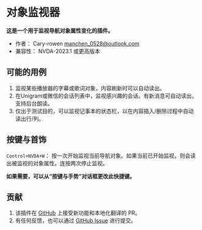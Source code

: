# 对象监视器

**这是一个用于监视导航对象属性变化的插件。**

* 作者： Cary-rowen <manchen_0528@outlook.com>
* 兼容性： NVDA-2023.1 或更高版本

## 可能的用例
1. 监视某些播放器的字幕或歌词对象，内容刷新时可以自动读出。
2. 在Unigram或微信的会话列表中，监视感兴趣的会话。有新消息可自动读出，支持后台朗读。
3. 仅出于测试目的，可以监视记事本的状态栏，以在内容插入/删除过程中自动读出行/列。

## 按键与首饰

``Control+NVDA+W``： 按一次开始监视当前导航对象。如果当前已开始监视，则会读出被监视的对象属性。连按两次停止监视。

**如果需要，可以从“按键与手势”对话框更改此快捷键。**

## 贡献
1. 该插件在 [GitHub][GitHub] 上接受新功能和本地化翻译的 PR。
2. 有任何反馈，也可以通过 [GitHub Issue][GitHubIssue] 进行提交。

[GitHub]: https://github.com/cary-rowen/objWatcher
[GitHubIssue]: https://github.com/cary-rowen/objWatcher/issues
